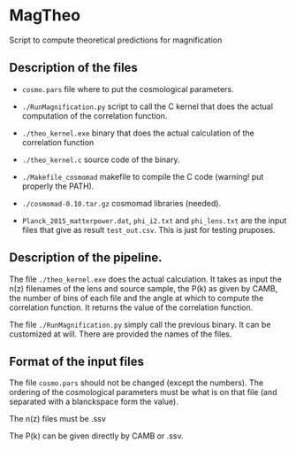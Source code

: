 # MagTheo
Script to compute theoretical predictions for magnification

## Description of the files

* `cosmo.pars` file where to put the cosmological parameters.
* `./RunMagnification.py` script to call the C kernel that does the actual computation of the correlation function.
* `./theo_kernel.exe` binary that does the actual calculation of the correlation function
* `./theo_kernel.c` source code of the binary.
* `./Makefile_cosmomad` makefile to compile the C code (warning! put properly the PATH).
* `./cosmomad-0.10.tar.gz` cosmomad libraries (needed).

* `Planck_2015_matterpower.dat`, `phi_i2.txt` and `phi_lens.txt` are the input files that give as result `test_out.csv`. This is just for testing pruposes.

## Description of the pipeline.

The file `./theo_kernel.exe` does the actual calculation. It takes as input the n(z) filenames of the lens and source sample, the P(k) as given by CAMB, the number of bins of each file and the angle at which to compute the correlation function. It returns the value of the correlation function.

The file `./RunMagnification.py` simply call the previous binary. It can be customized at will. There are provided the names of the files.

## Format of the input files
The file `cosmo.pars` should not be changed (except the numbers). The ordering of the cosmological parameters must be what is on that file (and separated with a blanckspace form the value).

The n(z) files must be .ssv

The P(k) can be given directly by CAMB or .ssv.
